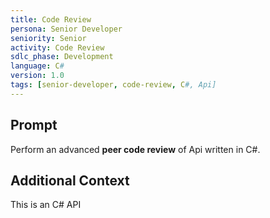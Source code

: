 ```yaml
---
title: Code Review
persona: Senior Developer
seniority: Senior
activity: Code Review
sdlc_phase: Development
language: C#
version: 1.0
tags: [senior-developer, code-review, C#, Api]
---
```


## Prompt

Perform an advanced **peer code review** of Api written in C#.

## Additional Context

This is an C# API 